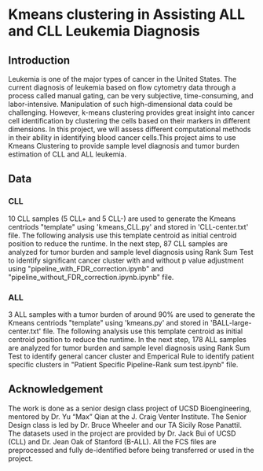 # Kmeans clustering in Assisting ALL and CLL Leukemia Diagnosis
## Introduction
Leukemia is one of the major types of cancer in the United States. The current diagnosis of leukemia based on flow cytometry data through a process called manual gating, can be very subjective, time-consuming, and labor-intensive. Manipulation of such high-dimensional data could be challenging. However, k-means clustering provides great insight into cancer cell identification by clustering the cells based on their markers in different dimensions. In this project, we will assess different computational methods in their ability in identifying blood cancer cells.This project aims to use Kmeans Clustering to provide sample level diagnosis and tumor burden estimation of CLL and ALL leukemia. 
## Data
### CLL
10 CLL samples (5 CLL+ and 5 CLL-) are used to generate the Kmeans centriods "template" using 'kmeans_CLL.py' and stored in 'CLL-center.txt' file. The following analysis use this template centroid as initial centroid position to reduce the runtime. In the next step, 87 CLL samples are analyzed for tumor burden and sample level diagnosis using Rank Sum Test to identify significant cancer cluster with and without p value adjustment using "pipeline_with_FDR_correction.ipynb" and "pipeline_without_FDR_correction.ipynb.ipynb" file.

### ALL
3 ALL samples with a tumor burden of around 90% are used to generate the Kmeans centriods "template" using 'kmeans.py' and stored in 'BALL-large-center.txt' file. The following analysis use this template centroid as initial centroid position to reduce the runtime. In the next step, 178 ALL samples are analyzed for tumor burden and sample level diagnosis using Rank Sum Test to identify general cancer cluster and Emperical Rule to identify patient specific clusters in "Patient Specific Pipeline-Rank sum test.ipynb" file.

## Acknowledgement
The work is done as a senior design class project of UCSD Bioengineering, mentored by Dr. Yu “Max” Qian at the J. Craig Venter Institute. The Senior Design class is led by Dr. Bruce Wheeler and our TA Sicily Rose Panattil. The datasets used in the project are provided by Dr. Jack Bui of UCSD (CLL) and Dr. Jean Oak of Stanford (B-ALL). All the FCS files are preprocessed and fully de-identified before being transferred or used in the project.
